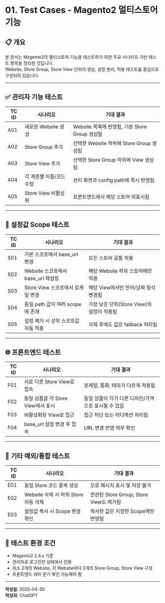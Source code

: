 # 01. Test Cases - Magento2 멀티스토어 기능

## 📋 개요

본 문서는 Magento2의 멀티스토어 기능을 테스트하기 위한 주요 시나리오 기반 테스트 항목을 정리한 것입니다.  
Website, Store Group, Store View 단위의 생성, 설정 분리, 적용 테스트를 중심으로 구성되어 있습니다.

---

## ✅ 관리자 기능 테스트

| TC ID | 시나리오 | 기대 결과 |
|-------|----------|------------|
| A01 | 새로운 Website 생성 | Website 목록에 반영됨, 기본 Store Group 생성됨 |
| A02 | Store Group 추가 | 선택한 Website 하위에 Store Group 생성됨 |
| A03 | Store View 추가 | 선택한 Store Group 하위에 View 생성됨 |
| A04 | 각 계층별 이름/코드 수정 | 관리 화면과 config path에 즉시 반영됨 |
| A05 | Store View 비활성화 | 프론트엔드에서 해당 스토어 미표시됨 |

---

## 🔧 설정값 Scope 테스트

| TC ID | 시나리오 | 기대 결과 |
|-------|----------|------------|
| S01 | 기본 스코프에서 base_url 변경 | 모든 스토어 공통 적용 |
| S02 | Website 스코프에서 base_url 재설정 | 해당 Website 하위 스토어에만 적용 |
| S03 | Store View 스코프에서 로케일 변경 | 해당 View에서만 언어/날짜 형식 변경됨 |
| S04 | 동일 path 값이 여러 scope에 존재 | 가장 낮은 단위(Store View)의 설정이 적용됨 |
| S05 | 설정 제거 시 상위 스코프값 자동 적용 | 삭제 후에도 값은 fallback 처리됨 |

---

## 🌐 프론트엔드 테스트

| TC ID | 시나리오 | 기대 결과 |
|-------|----------|------------|
| F01 | 서로 다른 Store View로 접속 | 로케일, 통화, 테마가 다르게 적용됨 |
| F02 | 동일 상품을 각 Store View에서 표시 | 동일 상품이 각기 다른 디자인/가격으로 표시될 수 있음 |
| F03 | 비활성화된 View로 접근 | 접근 차단 또는 리디렉션 처리됨 |
| F04 | base_url 설정 변경 후 접속 | URL 변경 반영 여부 확인 |

---

## 🧩 기타 예외/통합 테스트

| TC ID | 시나리오 | 기대 결과 |
|-------|----------|------------|
| E01 | 동일 Store 코드 중복 생성 | 오류 메시지 표시 및 저장 불가 |
| E02 | Website 삭제 시 하위 Store 자동 삭제 | 연관된 Store Group, Store View도 제거됨 |
| E03 | 설정값 복사 시 Scope 변경 확인 | 복사한 값은 지정한 Scope에만 반영됨 |

---

## 📌 테스트 환경 조건

- Magento2 2.4.x 기준
- 관리자로 로그인한 상태에서 진행
- 최소 2개의 Website, 각 Website마다 2개의 Store Group, Store View 구성
- 프론트엔드 테마 분기 확인 가능해야 함

---

**작성일**: 2025-04-30  
**작성자**: ChatGPT
